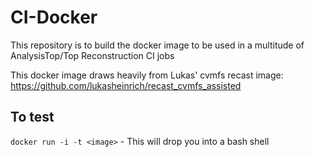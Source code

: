# CI-Docker

This repository is to build the docker image to be used in a multitude of AnalysisTop/Top Reconstruction CI jobs

This docker image draws heavily from Lukas' cvmfs recast image: https://github.com/lukasheinrich/recast_cvmfs_assisted

## To test

`docker run -i -t <image>` - This will drop you into a bash shell